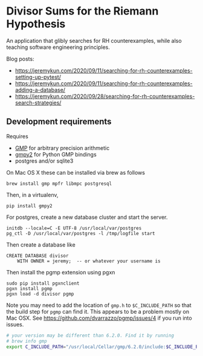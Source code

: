 # Divisor Sums for the Riemann Hypothesis

An application that glibly searches for RH counterexamples,
while also teaching software engineering principles.

Blog posts:

- https://jeremykun.com/2020/09/11/searching-for-rh-counterexamples-setting-up-pytest/
- https://jeremykun.com/2020/09/11/searching-for-rh-counterexamples-adding-a-database/
- https://jeremykun.com/2020/09/28/searching-for-rh-counterexamples-search-strategies/

## Development requirements

Requires

- [GMP](https://gmplib.org/) for arbitrary precision arithmetic
- [gmpy2](https://gmpy2.readthedocs.io/en/latest/intro.html) for Python GMP bindings
- postgres and/or sqlite3

On Mac OS X these can be installed via brew as follows

```
brew install gmp mpfr libmpc postgresql
```

Then, in a virtualenv,

```
pip install gmpy2
```

For postgres, create a new database cluster
and start the server.

```
initdb --locale=C -E UTF-8 /usr/local/var/postgres
pg_ctl -D /usr/local/var/postgres -l /tmp/logfile start
```

Then create a database like

```
CREATE DATABASE divisor
    WITH OWNER = jeremy;  -- or whatever your username is
```

Then install the pgmp extension using pgxn

```
sudo pip install pgxnclient
pgxn install pgmp
pgxn load -d divisor pgmp
```

Note you may need to add the location of `gmp.h` to `$C_INCLUDE_PATH`
so that the build step for `pgmp` can find it.
This appears to be a problem mostly on Mac OSX.
See https://github.com/dvarrazzo/pgmp/issues/4 if you run into issues.

```bash
# your version may be different than 6.2.0. Find it by running
# brew info gmp
export C_INCLUDE_PATH="/usr/local/Cellar/gmp/6.2.0/include:$C_INCLUDE_PATH"
```
